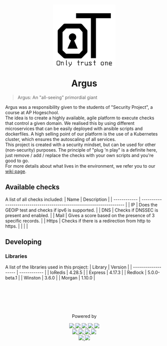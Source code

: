 
<h1 align="center">
    <img src = "./.images/onetrustLogo.png" align = "center" height = 200px> <br> <br>
    Argus
</h1>

> Argus: An "all-seeing" primordial giant

Argus was a responsibility given to the students of "Security Project", a course at AP Hogeschool.  
The idea is to create a highly available, agile platform to execute checks that control a given domain.
We realised this by using different microservices that can be easily deployed with ansible scripts and dockerfiles.
A high selling point of our platform is the use of a Kubernetes cluster, which ensures the autoscaling of all services.  
This project is created with a security mindset, but can be used for other (non-security) purposes. The principle of "plug 'n play" is a definite here,
just remove / add / replace the checks with your own scripts and you're good to go.  
For more details about what lives in the environment, we refer you to our [wiki page](https://github.com/WatcherWhale/SecProA/wiki).  


<!-- ## Getting started

### prerequisites
To be able to set up the environment, make sure you have installed [Docker](https://www.docker.com) on you machine.  
### Environment -->


## Available checks
A list of all checks included:
| Name         | Description                                                           |
| ------------ | --------------------------------------------------------------------- |
| IP           | Does the GEOIP test and checks if ipv6 is supported.                  |
| DNS          | Checks if DNSSEC is present and enabled.                              |
| Mail         | Gives a score based on the presence of 3 specific records.            |
| Https        | Checks if there is a redirection from http to https.                  |
|              |                                                                       |


## Developing
### Libraries
A list of the libraries used in this project:
| Library             | Version      |
| ------------------- | ------------ |
| IoRedis             | 4.28.5       |
| Express             | 4.17.3       |
| Redlock             | 5.0.0-beta.1 |
| Winston             | 3.6.0        |
| Morgan              | 1.10.0       |


<br><br><br>
#
<p align = "center">
    Powered by
    <p align= "center">
        <a href="https://redis.io/"> <img src="https://img.shields.io/badge/redis-%23DD0031.svg?&style=for-the-badge&logo=redis&logoColor=white"> </a>
        <a href="https://kubernetes.io/"> <img src="https://img.shields.io/badge/kubernetes-326ce5.svg?&style=for-the-badge&logo=kubernetes&logoColor=white"> </a>
        <a href="https://www.docker.com/"> <img src="https://img.shields.io/badge/Docker-2CA5E0?style=for-the-badge&logo=docker&logoColor=white"> </a>
        <a href="https://www.ansible.com/"> <img src="https://img.shields.io/badge/Ansible-000000?style=for-the-badge&logo=ansible&logoColor=white">
        <a href="https://expressjs.com/"> <img src="https://img.shields.io/badge/Express.js-000000?style=for-the-badge&logo=express&logoColor=white"> <br>
        <a href="https://www.npmjs.com/"> <img src="https://img.shields.io/badge/npm-CB3837?style=for-the-badge&logo=npm&logoColor=white">
        <a href="https://nodejs.org/en/"> <img src="https://img.shields.io/badge/Node.js-339933?style=for-the-badge&logo=nodedotjs&logoColor=white">
        <a href="https://www.javascript.com/"> <img src="https://img.shields.io/badge/JavaScript-323330?style=for-the-badge&logo=javascript&logoColor=F7DF1E">
        <a href="https://www.python.org/"> <img src="https://img.shields.io/badge/Python-FFD43B?style=for-the-badge&logo=python&logoColor=blue"><br>
        <a href="https://eslint.org/"> <img src="https://img.shields.io/badge/eslint-3A33D1?style=for-the-badge&logo=eslint&logoColor=white">
        <a href="https://alpinelinux.org/"> <img src="https://img.shields.io/badge/Alpine_Linux-0D597F?style=for-the-badge&logo=alpine-linux&logoColor=white">
    </p>
</p>